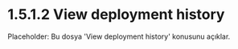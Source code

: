 # 1.5.1.2 View deployment history

Placeholder: Bu dosya 'View deployment history' konusunu açıklar.

